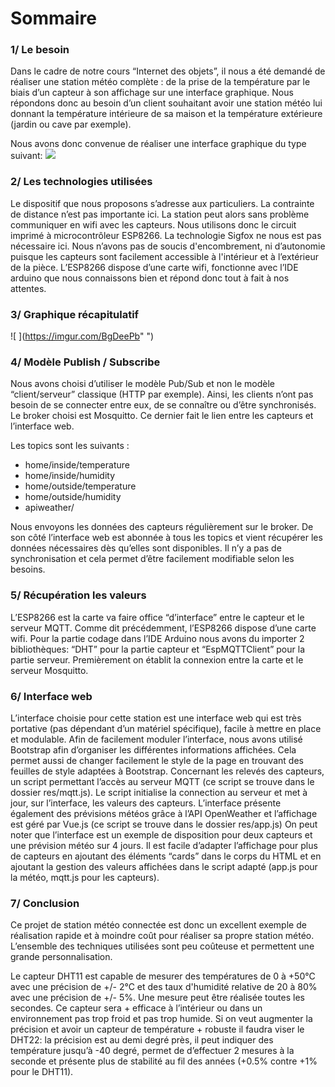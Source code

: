 # Sommaire

### 1/ Le besoin

Dans le cadre de notre cours “Internet des objets”, il nous a été demandé de réaliser une station météo complète : de la prise de la température par le biais d’un capteur à son affichage sur une interface graphique. Nous répondons donc au besoin d’un client souhaitant avoir une station météo lui donnant la température intérieure de sa maison et la température extérieure (jardin ou cave par exemple).

Nous avons donc convenue de réaliser une interface graphique du type suivant:
![ ](https://i.imgur.com/OBWqaCE.jpg " ")



### 2/ Les technologies utilisées

Le dispositif que nous proposons s’adresse aux particuliers. La contrainte de distance n’est pas importante ici. La station peut alors sans problème communiquer en wifi avec les capteurs.
Nous utilisons donc le circuit imprimé à microcontrôleur ESP8266. La technologie Sigfox ne nous est pas nécessaire ici. Nous n’avons pas de soucis d'encombrement, ni d’autonomie puisque les capteurs sont facilement accessible à l'intérieur et à l’extérieur de la pièce.
L’ESP8266 dispose d’une carte wifi, fonctionne avec l’IDE arduino que nous connaissons bien et répond donc tout à fait à nos attentes.




### 3/ Graphique récapitulatif


![ ](https://imgur.com/BgDeePb" ")


### 4/ Modèle Publish / Subscribe

Nous avons choisi d’utiliser le modèle Pub/Sub et non le modèle “client/serveur” classique (HTTP par exemple). Ainsi, les clients n’ont pas     besoin de se connecter entre eux, de se connaître ou d’être synchronisés.
Le broker choisi est Mosquitto. Ce dernier fait le lien entre les capteurs et l’interface web.

Les topics sont les suivants :

- home/inside/temperature
- home/inside/humidity
- home/outside/temperature
- home/outside/humidity
- apiweather/

Nous envoyons les données des capteurs régulièrement sur le broker.
De son côté l’interface web est abonnée à tous les topics et vient récupérer les données nécessaires dès qu’elles sont disponibles. Il n’y a pas de synchronisation et cela permet d’être facilement modifiable selon les besoins.


### 5/ Récupération les valeurs

L’ESP8266 est la carte va faire office “d’interface” entre le capteur et le serveur MQTT. Comme dit précédemment, l’ESP8266 dispose d’une carte wifi. Pour la partie codage dans l’IDE Arduino nous avons du importer 2 bibliothèques: “DHT” pour la partie capteur et “EspMQTTClient” pour la partie serveur.
Premièrement on établit la connexion entre la carte et le serveur Mosquitto.



### 6/ Interface web

L’interface choisie pour cette station  est une interface web qui est très portative (pas dépendant d’un matériel spécifique), facile à mettre en place et modulable.
Afin de facilement moduler l’interface, nous avons utilisé Bootstrap afin d’organiser les différentes informations affichées. Cela permet aussi de changer facilement le style de la page en trouvant des feuilles de style adaptées à Bootstrap.
Concernant les relevés des capteurs, un script permettant l’accès au serveur MQTT (ce script se trouve dans le dossier res/mqtt.js). Le script initialise la connection au serveur et met à jour, sur l’interface, les valeurs des capteurs.
L’interface présente également des prévisions météos grâce à l’API OpenWeather et l’affichage est géré par Vue.js (ce script se trouve dans le dossier res/app.js)
On peut noter que l’interface est un exemple de disposition pour deux capteurs et une prévision météo sur 4 jours. Il est facile d’adapter l’affichage pour plus de capteurs en ajoutant des éléments “cards” dans le corps du HTML et en ajoutant la gestion des valeurs affichées dans le script adapté (app.js pour la météo, mqtt.js pour les capteurs).

### 7/ Conclusion

Ce projet de station météo connectée est donc un excellent exemple de réalisation rapide et à moindre coût pour réaliser sa propre station météo. L’ensemble des techniques utilisées sont peu coûteuse et permettent une grande personnalisation.

Le capteur DHT11 est capable de mesurer des températures de 0 à +50°C avec une précision de +/- 2°C et des taux d'humidité relative de 20 à 80% avec une précision de +/- 5%. Une mesure peut être réalisée toutes les secondes.  Ce capteur sera + efficace à l’intérieur ou dans un environnement pas trop froid et pas trop humide.
Si on veut augmenter la précision et avoir un capteur de température + robuste il faudra viser le DHT22: la précision est au demi degré près, il peut indiquer des température jusqu’à -40 degré, permet de d’effectuer 2 mesures à la seconde et présente plus de stabilité au fil des années (+0.5% contre +1% pour le DHT11).
